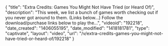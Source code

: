 {
    "title": "Extra Credits: Games You Might Not Have Tried (or Heard Of)",
    "description": "This week, we list a bunch of games worth checking out if you never got around to them. (Links below...) Follow the download\/purchase links below to play the...",
    "videoid": "192218",
    "date_created": "1406055195",
    "date_modified": "1418181781",
    "type": "captivate",
    "layout": "video",
    "url": "\/v\/extra-credits-games-you-might-not-have-tried-or-heard-of\/192218"
}